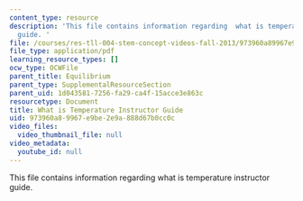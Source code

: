 ```yaml
---
content_type: resource
description: 'This file contains information regarding  what is temperature instructor
  guide. '
file: /courses/res-tll-004-stem-concept-videos-fall-2013/973960a89967e9be2e9a888d67b0cc0c_MITRES_TLL-004F13_TemGuide.pdf
file_type: application/pdf
learning_resource_types: []
ocw_type: OCWFile
parent_title: Equilibrium
parent_type: SupplementalResourceSection
parent_uid: 1d043581-7256-fa29-ca4f-15acce3e863c
resourcetype: Document
title: What is Temperature Instructor Guide
uid: 973960a8-9967-e9be-2e9a-888d67b0cc0c
video_files:
  video_thumbnail_file: null
video_metadata:
  youtube_id: null
---
```

This file contains information regarding  what is temperature instructor guide. 

